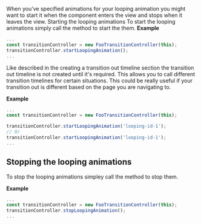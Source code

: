 When you’ve specified animations for your looping animation you might want to start it when the component enters the view and stops when it leaves the view.
Starting the looping animations
To start the looping animations simply call the method to start the them.
**Example**
```typescript
...
const transitionController = new FooTransitionController(this);
transitionController.startLoopingAnimation();
...
```

Like described in the creating a transition out timeline section the transition out timeline is not created until it's required. This allows you to call different transition timelines for certain situations. This could be really useful if your transition out is different based on the page you are navigating to.

**Example**
```typescript
...
const transitionController = new FooTransitionController(this);

transitionController.startLoopingAnimation('looping-id-1');
// Or
transitionController.startLoopingAnimation('looping-id-1');
...
```

## Stopping the looping animations
To stop the looping animations simpley call the method to stop them.

**Example**
```typescript
...
const transitionController = new FooTransitionController(this);
transitionController.stopLoopingAnimation();
...
```
